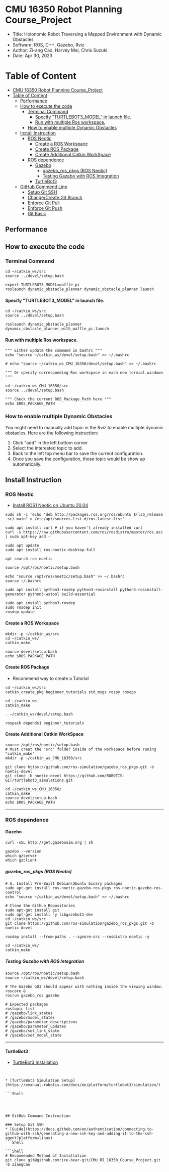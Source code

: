 # CMU 16350 Robot Planning Course_Project
* Title: Holonomic Robot Traversing a Mapped Environment with Dynamic Obstacles  
* Software: ROS, C++, Gazebo, Rviz  
* Author: Zi-ang Cao, Harvey Mei, Chris Suzuki  
* Date: Apr 30, 2023

# Table of Content
- [CMU 16350 Robot Planning Course\_Project](#cmu-16350-robot-planning-course_project)
- [Table of Content](#table-of-content)
  - [Performance](#performance)
  - [How to execute the code](#how-to-execute-the-code)
    - [Terminal Command](#terminal-command)
      - [Specify "TURTLEBOT3\_MODEL" in launch file.](#specify-turtlebot3_model-in-launch-file)
      - [Run with multiple Ros workspace.](#run-with-multiple-ros-workspace)
    - [How to enable multiple Dynamic Obstacles](#how-to-enable-multiple-dynamic-obstacles)
  - [Install Instruction](#install-instruction)
    - [ROS Neotic](#ros-neotic)
      - [Create a ROS Workspace](#create-a-ros-workspace)
      - [Create ROS Package](#create-ros-package)
      - [Create Additional Catkin WorkSpace](#create-additional-catkin-workspace)
    - [ROS dependence](#ros-dependence)
      - [Gazebo](#gazebo)
        - [gazebo\_ros\_pkgs (ROS Neotic)](#gazebo_ros_pkgs-ros-neotic)
        - [Testing Gazebo with ROS Integration](#testing-gazebo-with-ros-integration)
      - [TurtleBot3](#turtlebot3)
  - [GitHub Commend Line](#github-commend-line)
    - [Setup Git SSH](#setup-git-ssh)
    - [Change/Create Git Branch](#changecreate-git-branch)
    - [Enforce Git Pull](#enforce-git-pull)
    - [Enforce Git Push](#enforce-git-push)
    - [Git Basic](#git-basic)


## Performance

## How to execute the code
### Terminal Command
```Shell
cd ~/catkin_ws/src
source ../devel/setup.bash

export TURTLEBOT3_MODEL=waffle_pi
roslaunch dynamic_obstacle_planner dynamic_obstacle_planner.launch
```

#### Specify "TURTLEBOT3_MODEL" in launch file.
```Shell
cd ~/catkin_ws/src
source ../devel/setup.bash

roslaunch dynamic_obstacle_planner dynamic_obstacle_planner_with_waffle_pi.launch
```

#### Run with multiple Ros workspace.
```Shell
""" Either update the command in bashrc """
echo "source ~/catkin_ws/devel/setup.bash" >> ~/.bashrc

# echo "source ~/catkin_ws_CMU_16350/devel/setup.bash" >> ~/.bashrc

""" Or specify corresponding Ros workspace in each new termial windown """

cd ~/catkin_ws_CMU_16350/src
source ../devel/setup.bash

""" Check the current ROS_Package_Path here """
echo $ROS_PACKAGE_PATH

```

### How to enable multiple Dynamic Obstacles
You might need to manually add topic in the Rviz to enable multiple dynamic obstacles. Here are the following instruction:
1. Click "add" in the left bottom corner
2. Select the interested topic to add.
3. Back to the left top menu bar to save the current configuration.
4. Once you save the configuration, those topic would be show up automatically.




## Install Instruction

### ROS Neotic
* [Install ROS1 Neotic on Ubuntu 20.04](https://wiki.ros.org/noetic/Installation/Ubuntu)
```Shell
sudo sh -c 'echo "deb http://packages.ros.org/ros/ubuntu $(lsb_release -sc) main" > /etc/apt/sources.list.d/ros-latest.list'

sudo apt install curl # if you haven't already installed curl
curl -s https://raw.githubusercontent.com/ros/rosdistro/master/ros.asc | sudo apt-key add -

sudo apt update
sudo apt install ros-noetic-desktop-full

apt search ros-noetic

source /opt/ros/noetic/setup.bash

echo "source /opt/ros/noetic/setup.bash" >> ~/.bashrc
source ~/.bashrc

sudo apt install python3-rosdep python3-rosinstall python3-rosinstall-generator python3-wstool build-essential

sudo apt install python3-rosdep
sudo rosdep init
rosdep update
```
#### Create a ROS Workspace
```Shell
mkdir -p ~/catkin_ws/src
cd ~/catkin_ws/
catkin_make

source devel/setup.bash
echo $ROS_PACKAGE_PATH
```

#### Create ROS Package
* Recommend way to create a Tutorial
```Shell
cd ~/catkin_ws/src
catkin_create_pkg beginner_tutorials std_msgs rospy roscpp

cd ~/catkin_ws
catkin_make

. ~/catkin_ws/devel/setup.bash

rospack depends1 beginner_tutorials 
```

#### Create Additional Catkin WorkSpace
```Shell
source /opt/ros/noetic/setup.bash
# Must creat the "src" folder inside of the workspace before runing "catkin_make"
mkdir -p ~/catkin_ws_CMU_16350/src

git clone https://github.com/ros-simulation/gazebo_ros_pkgs.git -b noetic-devel
git clone -b noetic-devel https://github.com/ROBOTIS-GIT/turtlebot3_simulations.git

cd ~/catkin_ws_CMU_16350/
catkin_make
source devel/setup.bash
echo $ROS_PACKAGE_PATH
```

-----------------

### ROS dependence

#### Gazebo
```Shell
curl -sSL http://get.gazebosim.org | sh

gazebo --version
which gzserver
which gzclient
```

##### gazebo_ros_pkgs (ROS Neotic)
```Shell
# A. Install Pre-Built Debian\Ubuntu binary packages
sudo apt-get install ros-noetic-gazebo-ros-pkgs ros-noetic-gazebo-ros-control
echo "source ~/catkin_ws/devel/setup.bash" >> ~/.bashrc

# Clone the Github Repositories
sudo apt-get install git
sudo apt-get install -y libgazebo11-dev
cd ~/catkin_ws/src
git clone https://github.com/ros-simulation/gazebo_ros_pkgs.git -b noetic-devel

rosdep install --from-paths . --ignore-src --rosdistro noetic -y

cd ~/catkin_ws/
catkin_make
```

##### Testing Gazebo with ROS Integration
```Shell
source /opt/ros/noetic/setup.bash
source ~/catkin_ws/devel/setup.bash

# The Gazebo GUI should appear with nothing inside the viewing window.
roscore &
rosrun gazebo_ros gazebo

# Expected packages
rostopic list
# /gazebo/link_states
# /gazebo/model_states
# /gazebo/parameter_descriptions
# /gazebo/parameter_updates
# /gazebo/set_link_state
# /gazebo/set_model_state
```

-----------------

#### TurtleBot3
* [TurtleBot3 Installation](https://emanual.robotis.com/docs/en/platform/turtlebot3/quick-start/) 
```Shell


* [TurtleBot3 Simulation Setup](https://emanual.robotis.com/docs/en/platform/turtlebot3/simulation/)

```Shell




## GitHub Command Instruction

### Setup Git SSH
* [Guide](https://docs.github.com/en/authentication/connecting-to-github-with-ssh/generating-a-new-ssh-key-and-adding-it-to-the-ssh-agent?platform=linux)
```Shell

```Shell
# Recommended Method of Installation
git clone git@github.com:ice-bear-git/CMU_RI_16350_Course_Project.git -b ZiangCao



